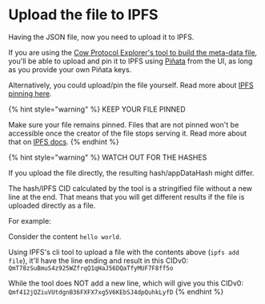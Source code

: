 # Upload the file to IPFS

Having the JSON file, now you need to upload it to IPFS.

If you are using the [Cow Protocol Explorer's tool to build the meta-data file](https://explorer.cow.fi/appdata), you'll be able to upload and pin it to IPFS using [Piñata](https://www.pinata.cloud/) from the UI, as long as you provide your own Piñata keys.

Alternatively, you could upload/pin the file yourself. Read more about [IPFS pinning here](https://docs.ipfs.tech/how-to/pin-files/).

{% hint style="warning" %}
KEEP YOUR FILE PINNED

Make sure your file remains pinned. Files that are not pinned won't be accessible once the creator of the file stops serving it. Read more about that on [IPFS docs](https://docs.ipfs.tech/how-to/pin-files/).
{% endhint %}

{% hint style="warning" %}
WATCH OUT FOR THE HASHES

If you upload the file directly, the resulting hash/appDataHash might differ.

The hash/IPFS CID calculated by the tool is a stringified file without a new line at the end. That means that you will get different results if the file is uploaded directly as a file.

For example:

Consider the content `hello world`.

Using IPFS's cli tool to upload a file with the contents above (`ipfs add file`), it'll have the line ending and result in this CIDv0: `QmT78zSuBmuS4z925WZfrqQ1qHaJ56DQaTfyMUF7F8ff5o`

While the tool does NOT add a new line, which will give you this CIDv0: `Qmf412jQZiuVUtdgnB36FXFX7xg5V6KEbSJ4dpQuhkLyfD`
{% endhint %}
